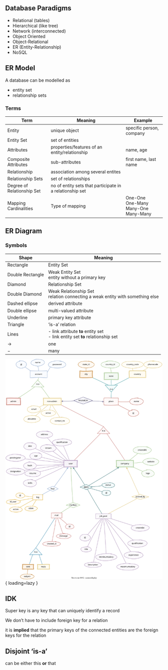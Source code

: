 ## Database Paradigms

- Relational (tables)
- Hierarchical (like tree)
- Network (interconnected)
- Object Oriented 
- Object-Relational
- ER (Entity-Relationship)
- NoSQL

## ER Model

A database can be modelled as

- entity set
- relationship sets

### Terms

| Term                       | Meaning                                                  | Example                                         |
| -------------------------- | -------------------------------------------------------- | ----------------------------------------------- |
| Entity                     | unique object                                            | specific person, company                        |
| Entity Set                 | set of entities                                          |                                                 |
| Attributes                 | properties/features of an entity/relationship            | name, age                                       |
| Composite Attributes       | sub-attributes                                           | first name, last name                           |
| Relationship               | association among several entites                        |                                                 |
| Relationship Sets          | set of relationships                                     |                                                 |
| Degree of Relationship Set | no of entity sets that participate in a relationship set |                                                 |
| Mapping Cardinalities      | Type of mapping                                          | One-One<br/>One-Many<br/>Many-One<br/>Many-Many |

## ER Diagram

### Symbols

| Shape            | Meaning                                                      |
| ---------------- | ------------------------------------------------------------ |
| Rectangle        | Entity Set                                                   |
| Double Rectangle | Weak Entity Set<br />entity without a primary key            |
| Diamond          | Relationship Set                                             |
| Double Diamond   | Weak Relationship Set<br />relation connecting a weak entity with something else |
| Dashed ellipse   | derived attribute                                            |
| Double ellipse   | multi-valued attribute                                       |
| Underline        | primary key attribute                                        |
| Triangle         | ‘is-a’ relation                                              |
| Lines            | - link attribute **to** entity set<br />- link entity set **to** relationship set |
| $\to$            | one                                                          |
| $-$              | many                                                         |

![Diagram](assets/er.svg){ loading=lazy }

## IDK

Super key is any key that can uniquely identify a record

We don’t have to include foreign key for a relation

it is **implied** that the primary keys of the connected entities are the foreign keys for the relation

## Disjoint ‘is-a’

can be either this **or** that
